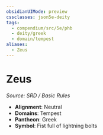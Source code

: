 ```yaml
---
obsidianUIMode: preview
cssclasses: json5e-deity
tags:
  - compendium/src/5e/phb
  - deity/greek
  - domain/tempest
aliases:
  - Zeus
---
```

# Zeus
*Source: SRD / Basic Rules* 

- **Alignment**: Neutral
- **Domains**: Tempest
- **Pantheon**: Greek
- **Symbol**: Fist full of lightning bolts